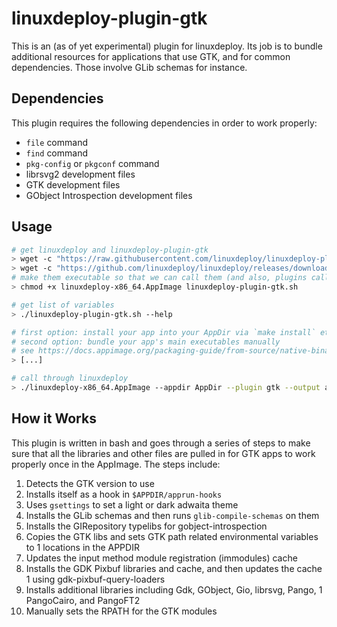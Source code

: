 # linuxdeploy-plugin-gtk

This is an (as of yet experimental) plugin for linuxdeploy. Its job is to bundle additional resources for applications that use GTK, and for common dependencies. Those involve GLib schemas for instance.

## Dependencies

This plugin requires the following dependencies in order to work properly:

- `file` command
- `find` command
- `pkg-config` or `pkgconf` command
- librsvg2 development files
- GTK development files
- GObject Introspection development files

## Usage

```bash
# get linuxdeploy and linuxdeploy-plugin-gtk
> wget -c "https://raw.githubusercontent.com/linuxdeploy/linuxdeploy-plugin-gtk/master/linuxdeploy-plugin-gtk.sh"
> wget -c "https://github.com/linuxdeploy/linuxdeploy/releases/download/continuous/linuxdeploy-x86_64.AppImage"
# make them executable so that we can call them (and also, plugins called from linuxdeploy are called like binaries)
> chmod +x linuxdeploy-x86_64.AppImage linuxdeploy-plugin-gtk.sh

# get list of variables
> ./linuxdeploy-plugin-gtk.sh --help 

# first option: install your app into your AppDir via `make install` etc.
# second option: bundle your app's main executables manually
# see https://docs.appimage.org/packaging-guide/from-source/native-binaries.html for more information
> [...]

# call through linuxdeploy
> ./linuxdeploy-x86_64.AppImage --appdir AppDir --plugin gtk --output appimage --icon-file mypackage.png --desktop-file mypackage.desktop
```


## How it Works

This plugin is written in bash and goes through a series of steps to make sure
that all the libraries and other files are pulled in for GTK apps to work
properly once in the AppImage. The steps include:

1. Detects the GTK version to use
1. Installs itself as a hook in `$APPDIR/apprun-hooks`
1. Uses `gsettings` to set a light or dark adwaita theme
1. Installs the GLib schemas and then runs `glib-compile-schemas` on them
1. Installs the GIRepository typelibs for gobject-introspection
1. Copies the GTK libs and sets GTK path related environmental variables to
1  locations in the APPDIR
1. Updates the input method module registration (immodules) cache
1. Installs the GDK Pixbuf libraries and cache, and then updates the cache
1  using gdk-pixbuf-query-loaders
1. Installs additional libraries including Gdk, GObject, Gio, librsvg, Pango,
1  PangoCairo, and PangoFT2
1. Manually sets the RPATH for the GTK modules
